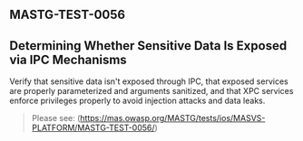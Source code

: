 ##  MASTG-TEST-0056

## Determining Whether Sensitive Data Is Exposed via IPC Mechanisms

Verify that sensitive data isn't exposed through IPC, that exposed services are properly parameterized and arguments sanitized, and that XPC services enforce privileges properly to avoid injection attacks and data leaks.

> Please see: (https://mas.owasp.org/MASTG/tests/ios/MASVS-PLATFORM/MASTG-TEST-0056/)